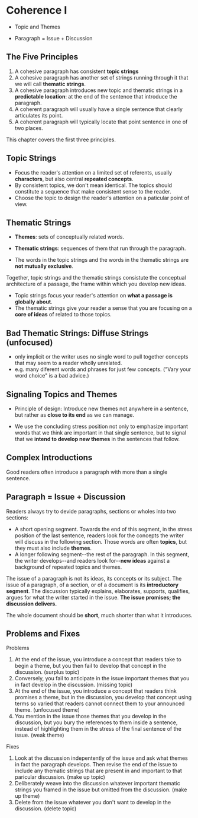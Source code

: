 # Coherence I
- Topic and Themes

- Paragraph = Issue + Discussion

## The Five Principles
1. A cohesive paragraph has consistent **topic strings**
2. A cohesive paragraph has another set of strings running through it that we will call **thematic strings**.
3. A cohesive paragraph introduces new topic and thematic strings in a **predictable location**: at the end of the sentence that introduce the paragraph.
4. A coherent paragraph will usually have a single sentence that clearly articulates its point.
5. A coherent paragraph will typically locate that point sentence in one of two places.

This chapter covers the first three principles.

## Topic Strings
- Focus the reader's attention on a limited set of referents, usually **charactors**, but also central **repeated concepts**.
- By consistent topics, we don't mean identical. The topics should constitute a sequence that make consistent sense to the reader.
- Choose the topic to design the reader's attention on a paticular point of view.


## Thematic Strings
- **Themes**: sets of conceptually related words.
- **Thematic strings**: sequences of them that run through the paragraph.

- The words in the topic strings and the words in the thematic strings are **not mutually exclusive**.

Together, topic strings and the thematic strings consistute the conceptual architecture of a passage, the frame within which you develop new ideas.
- Topic strings focus your reader's attention on **what a passage is globally about**.
- The thematic strings give your reader a sense that you are focusing on a **core of ideas** of related to those topics.


## Bad Thematic Strings:  Diffuse Strings (unfocused)
- only implicit or the writer uses no single word to pull together concepts that may seem to a reader wholly unrelated.
- e.g. many diferent words and phrases for just few concepts. ("Vary your word choice" is a bad advice.)

## Signaling Topics and Themes
- Principle of design: Introduce new themes not anywhere in a sentence, but rather as **close to its end** as we can manage.

- We use the concluding stress position not only to emphasize important words that we think are important in that single sentence, but to signal that we **intend to develop new themes** in the sentences that follow.

## Complex Introductions
Good readers often introduce a paragraph with more than a single sentence.

## Paragraph = Issue + Discussion

Readers always try to devide paragraphs, sections or wholes into two sections:
- A short opening segment. Towards the end of this segment, in the stress position of the last sentence, readers look for the concepts the writer will discuss in the following section. Those words are often **topics**, but they must also include **themes**.
- A longer following segment--the rest of the paragraph. In this segment, the writer develops--and readers look for--**new ideas** against a background of repeated topics and themes.

The issue of a paragraph is not its ideas, its concepts or its subject. The issue of a paragraph, of a section, or of a document is its **introductory segment**. The discussion typically explains, elaborates, supports, qualifies, argues for what the writer started in the issue. **The issue promises; the discussion delivers.**

The whole document should be **short**, much shorter than what it introduces.


## Problems and Fixes
Problems
1. At the end of the issue, you introduce a concept that readers take to begin a theme, but you then fail to develop that concept in the discussion. (surplus topic)
2. Conversely, you fail to anticipate in the issue important themes that you in fact develop in the discussion. (missing topic)
3. At the end of the issue, you introduce a concept that readers think promises a theme, but in the discussion, you develop that concept using terms so varied that readers cannot connect them to your announced theme. (unfocused theme)
4. You mention in the issue those themes that you develop in the discussion, but you bury the references to them inside a sentence, instead of highlighting them in the stress of the final sentence of the issue. (weak theme)

Fixes
1. Look at the discussion indepentently of the issue and ask what themes in fact the paragraph develops. Then revise the end of the issue to include any thematic strings that are present in and important to that paricular discussion. (make up topic)
2. Deliberately weave into the discussion whatever important thematic strings you framed in the issue but omitted from the discussion. (make up theme)
3. Delete from the issue whatever you don't want to develop in the discussion. (delete topic)
